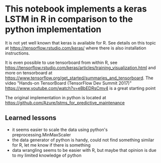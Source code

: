 # This notebook implements a keras LSTM in R in comparison to the python implementation

It is not yet well known that keras is available for R. See details on this topic at https://tensorflow.rstudio.com/keras/ where there is also installation instructions.

It is even possible to use tensorboard from within R, see https://tensorflow.rstudio.com/keras/articles/training_visualization.html and more on tensorboard at https://www.tensorflow.org/get_started/summaries_and_tensorboard. The video "Hands-on TensorBoard (TensorFlow Dev Summit 2017)"  https://www.youtube.com/watch?v=eBbEDRsCmv4 is a great starting point

The original implementation in python is located at https://github.com/Azure/lstms_for_predictive_maintenance 


## Learned lessons
- it seems easier to scale the data using python's preprocessing.MinMaxScaler
- the data generator of python is handy, could not find something similar for R, let me know if there is something
- data wrangling seems to be easier with R, but maybe that opinion is due to my limited knowledge of python
